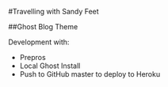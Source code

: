 #Travelling with Sandy Feet

##Ghost Blog Theme

Development with:

* Prepros
* Local Ghost Install
* Push to GitHub master to deploy to Heroku